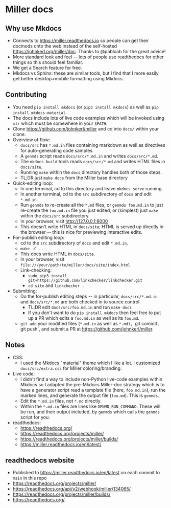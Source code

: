 # Miller docs

## Why use Mkdocs

* Connects to https://miller.readthedocs.io so people can get their docmods onto the web instead of the self-hosted https://johnkerl.org/miller/doc. Thanks to @pabloab for the great advice!
* More standard look and feel -- lots of people use readthedocs for other things so this should feel familiar.
* We get a Search feature for free.
* Mkdocs vs Sphinx: these are similar tools, but I find that I more easily get better desktop+mobile formatting using Mkdocs.

## Contributing

* You need `pip install mkdocs` (or `pip3 install mkdocs`) as well as `pip install mkdocs-material`.
* The docs include lots of live code examples which will be invoked using `mlr` which must be somewhere in your `$PATH`.
* Clone https://github.com/johnkerl/miller and cd into `docs/` within your clone.
* Overview of flow:
  * `docs/src` has `*.md.in` files containing markdown as well as directives for auto-generating code samples.
  * A `genmds` script reads `docs/src/*.md.in` and writes `docs/src/*.md`.
  * The `mkdocs build` tools reads `docs/src/*.md` and writes HTML files in `docs/site`.
  * Running `make` within the `docs` directory handles both of those steps.
  * TL;DR just `make docs` from the Miller base directory
* Quick-editing loop:
  * In one terminal, cd to this directory and leave `mkdocs serve` running.
  * In another terminal, cd to the `src` subdirectory of `docs` and edit `*.md.in`.
  * Run `genmds` to re-create all the `*.md` files, or `genmds foo.md.in` to just re-create the `foo.md.in` file you just edited, or (simplest) just `make` within the `docs/src` subdirectory.
  * In your browser, visit http://127.0.0.1:8000
  * This doesn't write HTML in `docs/site`; HTML is served up directly in the browser -- this is nice for previewing interactive edits.
* For-publish editing loop:
  * cd to the `src` subdirectory of `docs` and edit `*.md.in`.
  * `make -C ..`
  * This does write HTML in `docs/site`.
  * In your browser, visit `file:///your/path/to/miller/docs/site/index.html`
  * Link-checking:
    * `sudo pip3 install git+https://github.com/linkchecker/linkchecker.git`
    * `cd site` and `linkchecker .`
* Submitting:
  * Do the for-publish editing steps -- in particular, `docs/src/*.md.in` and `docs/src/*.md` are both checked in to source control.
    * TL;DR edit `docs/src/foo.md.in` and run `make docs`
    * If you don't want to do `pip install mkdocs` then feel free to put up a PR which edits a `foo.md.in` as well as its `foo.md`.
  * `git add` your modified files (`*.md.in` as well as `*.md), `git commit`, `git push`, and submit a PR at https://github.com/johnkerl/miller.

## Notes

* CSS:
  * I used the Mkdocs "material" theme which I like a lot. I customized `docs/src/extra.css` for Miller coloring/branding.
* Live code:
  * I didn't find a way to include non-Python live-code examples within Mkdocs so I adapted the pre-Mkdocs Miller-doc strategy which is to have a generator script read a template file (here, `foo.md.in`), run the marked lines, and generate the output file (`foo.md`). This is `genmds`.
  * Edit the `*.md.in` files, not `*.md` directly.
  * Within the `*.md.in` files are lines like `GENMD_RUN_COMMAND`. These will be run, and their output included, by `genmds` which calls the `genmds` script for you.
* readthedocs:
  * https://readthedocs.org/
  * https://readthedocs.org/projects/miller/
  * https://readthedocs.org/projects/miller/builds/
  * https://miller.readthedocs.io/en/latest/

## readthedocs website

* Published to https://miller.readthedocs.io/en/latest on each commit to `main` in this repo
* https://readthedocs.org/projects/miller/
* https://readthedocs.org/api/v2/webhook/miller/134065/
* https://readthedocs.org/projects/miller/builds/
* https://readthedocs.org/
